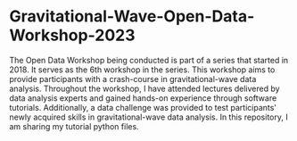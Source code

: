 # Gravitational-Wave-Open-Data-Workshop-2023
The Open Data Workshop being conducted is part of a series that started in 2018. It serves as the 6th workshop in the series.
This workshop aims to provide participants with a crash-course in gravitational-wave data analysis. 
Throughout the workshop, I have attended lectures delivered by data analysis experts and gained hands-on experience through software tutorials.
Additionally, a data challenge was provided to test participants' newly acquired skills in gravitational-wave data analysis. In this repository, I am sharing my tutorial python files.
